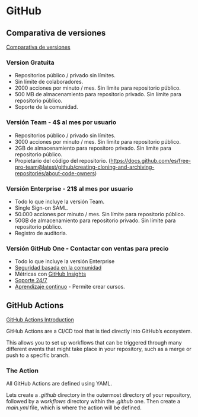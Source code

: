 # GitHub

## Comparativa de versiones

[Comparativa de versiones](https://github.com/pricing#github-one)

### Version Gratuita

* Repositorios público / privado sin límites.
* Sin límite de colaboradores.
* 2000 acciones por minuto / mes. Sin límite para repositorio público.
* 500 MB de almacenamiento para repositorio privado. Sin límite para repositorio público.
* Soporte de la comunidad.


### Versión Team - 4$ al mes por usuario

* Repositorios público / privado sin límites.
* 3000 acciones por minuto / mes. Sin límite para repositorio público.
* 2GB de almacenamiento para repositoro privado. Sin límite para repositorio público.
* Propietario del código del repositorio. (https://docs.github.com/es/free-pro-team@latest/github/creating-cloning-and-archiving-repositories/about-code-owners)


### Versión Enterprise - 21$ al mes por usuario

* Todo lo que incluye la versión Team.
* Single Sign-on SAML.
* 50.000 acciones por minuto / mes. Sin límite para repositorio público.
* 50GB de almacenamiento para repositorio privado. Sin límite para repositorio público.
* Registro de auditoria.


### Versión GitHub One - Contactar con ventas para precio

* Todo lo que incluye la versión Enterprise
* [Seguridad basada en la comunidad](https://github.com/features/security)
* Métricas con [GitHub Insights](https://github.com/features/insights)
* [Soporte 24/7](https://github.com/premium-support)
* [Aprendizaje continuo](https://lab.github.com) - Permite crear cursos.


## GitHub Actions

[GitHub Actions Introduction](https://docs.github.com/en/free-pro-team@latest/actions/learn-github-actions/introduction-to-github-actions)

GitHub Actions are a CI/CD tool that is tied directly into GitHub’s ecosystem.

This allows you to set up workflows that can be triggered through many different events that might take place in your repository, such as a merge or push to a specific branch.

### The Action

All GitHub Actions are defined using YAML.

Lets create a *.github* directory in the outermost directory of your repository, followed by a *workflows* directory within the *.github* one. 
Then create a *main.yml* file, which is where the action will be defined.